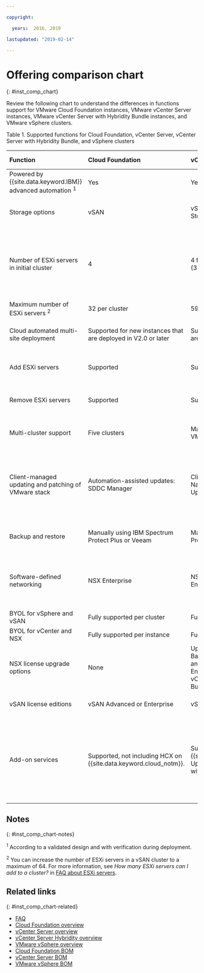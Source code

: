 ```yaml
---

copyright:

  years:  2016, 2019

lastupdated: "2019-02-14"

---
```


# Offering comparison chart
{: #inst_comp_chart}

Review the following chart to understand the differences in functions support for VMware Cloud Foundation instances, VMware vCenter Server instances, VMware vCenter Server with Hybridity Bundle instances, and VMware vSphere clusters.

Table 1. Supported functions for Cloud Foundation, vCenter Server, vCenter Server with Hybridity Bundle, and vSphere clusters

| Function | Cloud Foundation | vCenter Server | vCenter Server with Hybridity | VMware vSphere |
|:---|:---|:---|:---|:--- |
| Powered by {{site.data.keyword.IBM}} advanced automation <sup>1</sup> | Yes | Yes | Yes | No. Self-built and configured |
| Storage options | vSAN | vSAN or Shared File-level Storage (NFS) | vSAN | vSAN or Shared File-level Storage (NFS) |
| Number of ESXi servers in initial cluster | 4 | 4 for vSAN and a minimum of 2 (3 recommended) for NFS | 4 | 1 to scale an existing cluster, 4 for new vSAN cluster, and a minimum of 3 for new cluster with NFS |
| Maximum number of ESXi servers <sup>2</sup> | 32 per cluster | 59 per cluster | 59 per cluster | 60 per cluster |
| Cloud automated multi-site deployment | Supported for new instances that are deployed in V2.0 or later | Supported for new instances that are deployed in V2.0 or later | Supported | Supported. Automated configuration not included |
| Add ESXi servers | Supported | Supported | Supported | Supported. Automated configuration not included |
| Remove ESXi servers | Supported | Supported | Supported | Supported. Automated configuration not included |
| Multi-cluster support | Five clusters | Maximum number depends on VMware sizing guidelines | Maximum number depends on VMware sizing guidelines | Supported. Automated configuration not included |
| Client-managed updating and patching of VMware stack | Automation-assisted updates:<br/>SDDC Manager | Client-managed updates:<br/>Native VMware tools (VMware Update Manager) | Client-managed updates:<br/>Native VMware tools (VMware Update Manager) | Client-managed updates:<br/>Native VMware tools (VMware Update Manager) |
| Backup and restore | Manually using IBM Spectrum Protect Plus or Veeam | Manually using IBM Spectrum Protect Plus or Veeam | Manually using IBM Spectrum Protect Plus or Veeam | Backup and restore solution not included |
| Software-defined networking | NSX Enterprise | NSX Base, Advanced, or Enterprise | NSX Advanced or Enterprise | NSX Standard, Base, or Enterprise. Automated configuration not included |
| BYOL for vSphere and vSAN | Fully supported per cluster | Fully supported per cluster | Not supported | Supported |
| BYOL for vCenter and NSX | Fully supported per instance | Fully supported per instance | Not supported | Supported |
| NSX license upgrade options | None | Upgrade available from NSX Base to Advanced or Enterprise, and from NSX Advanced to Enterprise. Upgrade to the vCenter Server with Hybridity Bundle is available. | Upgrade available from NSX Advanced to Enterprise  | None |
| vSAN license editions | vSAN Advanced or Enterprise | vSAN Advanced or Enterprise | vSAN Advanced or Enterprise | vSAN Advanced or Enterprise  |
| Add-on services | Supported, not including HCX on {{site.data.keyword.cloud_notm}}. | Supported, not including HCX on {{site.data.keyword.cloud_notm}}. Upgrade to the vCenter Server with Hybridity Bundle is available. | Supported, including HCX on {{site.data.keyword.cloud_notm}}. | Not supported by the automation of this solution, but you can bring and install your own software. |

## Notes
{: #inst_comp_chart-notes}

<sup>1</sup> According to a validated design and with verification during deployment.

<sup>2</sup> You can increase the number of ESXi servers in a vSAN cluster to a maximum of 64. For more information, see _How many ESXi servers can I add to a cluster?_ in [FAQ about ESXi servers](/docs/services/vmwaresolutions/vmonic?topic=vmware-solutions-faq_esxi).

## Related links
{: #inst_comp_chart-related}

* [FAQ](/docs/services/vmwaresolutions/vmonic?topic=vmware-solutions-faq)
* [Cloud Foundation overview](/docs/services/vmwaresolutions/sddc?topic=vmware-solutions-sd_cloudfoundationoverview)
* [vCenter Server overview](/docs/services/vmwaresolutions/vcenter?topic=vmware-solutions-vc_vcenterserveroverview)
* [vCenter Server Hybridity overview](/docs/services/vmwaresolutions/vcenter?topic=vmware-solutions-vc_hybrid_overview)
* [VMware vSphere overview](/docs/services/vmwaresolutions/vsphere?topic=vmware-solutions-vs_vsphereclusteroverview)
* [Cloud Foundation BOM](/docs/services/vmwaresolutions/sddc?topic=vmware-solutions-sd_bom)
* [vCenter Server BOM](/docs/services/vmwaresolutions/vcenter?topic=vmware-solutions-vc_bom)
* [VMware vSphere BOM](/docs/services/vmwaresolutions/vsphere?topic=vmware-solutions-vs_bom)
